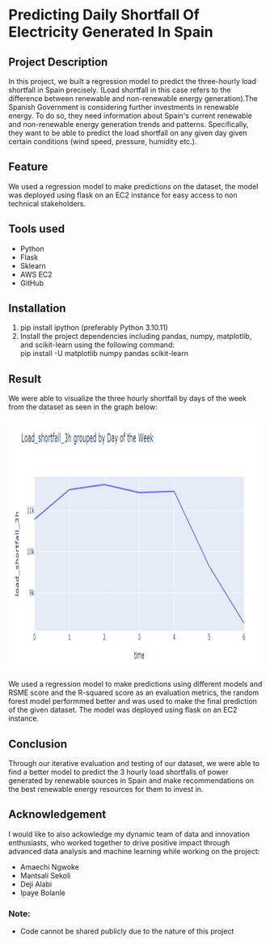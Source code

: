# Predicting Daily Shortfall Of Electricity Generated In Spain 

## Project Description

In this project, we built a regression model to predict the three-hourly load shortfall in Spain precisely. (Load shortfall in this case refers to the difference between renewable and non-renewable energy generation).The Spanish Government is considering further investments in renewable energy. To do so, they need information about Spain's current renewable and non-renewable energy generation trends and patterns. Specifically, they want to be able to predict the load shortfall on any given day given certain conditions (wind speed, pressure, humidity etc.).

## Feature

We used a regression model to make predictions on the dataset, the model was deployed using flask on an EC2 instance for easy access to non technical stakeholders.

## Tools used

* Python
* Flask
* Sklearn
* AWS EC2
* GitHub


## Installation

1. pip install ipython (preferably Python 3.10.11)
2. Install the project dependencies including pandas, numpy, matplotlib, and scikit-learn using the following command: <br> 
pip install -U matplotlib numpy pandas scikit-learn <br> 

## Result 

We were able to visualize the three hourly shortfall by days of the week from the dataset as seen in the graph below: 

<p align = 'center'>
<img width="800" height="500" src = 'https://github.com/obinnameso/electricity-shortfall-prediction/blob/main/imgs/shortfall_by_day.png?raw=true'>
</p>

We used a regression model to make predictions using different models and RSME score and the R-squared score as an evaluation metrics, the random forest model performmed better and was used to make the final prediction of the given dataset. The model was deployed using flask on an EC2 instance. <br> 


## Conclusion

Through our iterative evaluation and testing of our dataset, we were able to find a better model to predict the 3 hourly load shortfalls of power generated by renewable sources in Spain and make recommendations on the best renewable energy resources for them to invest in. <br>

## Acknowledgement
I would like to also ackowledge my dynamic team of data and innovation enthusiasts, who worked together to drive positive impact through advanced data analysis and machine learning while working on the project:

* Amaechi Ngwoke
* Mantsali Sekoli
* Deji Alabi
* Ipaye Bolanle <br> 

### Note:
* Code cannot be shared publicly due to the nature of this project
